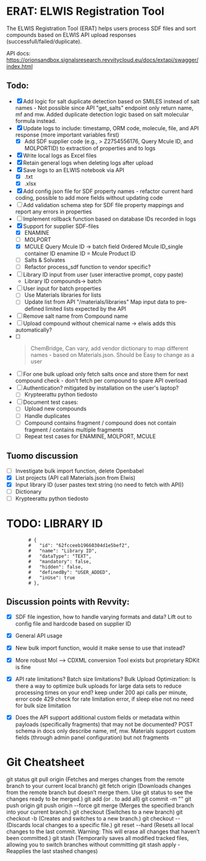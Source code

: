 # ERAT: ELWIS Registration Tool

The ELWIS Registration Tool (ERAT) helps users process SDF files and sort compounds based on ELWIS API upload responses (successfull/failed/duplicate).

API docs: https://orionsandbox.signalsresearch.revvitycloud.eu/docs/extapi/swagger/index.html

## Todo:
- [X] Add logic for salt duplicate detection based on SMILES instead of salt names - Not possible since API "get_salts" endpoint only return name, mf and mw. Added duplicate detection logic based on salt molecular formula instead.
- [X] Update logs to include: timestamp, ORM code, molecule, file, and API response (more important variables first)
    - [X] Add SDF supplier code (e.g., > <ID> Z2754556176, Query Mcule ID, and MOLPORTID) to extraction of properties and to logs
- [X] Write local logs as Excel files
- [X] Retain general logs when deleting logs after upload
- [X] Save logs to an ELWIS notebook via API
    - [X] .txt
    - [X] .xlsx
- [X] Add config json file for SDF property names - refactor current hard coding, possible to add more fields without updating code
- [ ] Add validation schema step for SDF file property mappings and report any errors in properties
- [ ] Implement rollback function based on database IDs recorded in logs
- [x] Support for supplier SDF-files
    - [x] ENAMINE
    - [ ] MOLPORT
    - [X] MCULE
        Query Mcule ID -> batch field
        Ordered Mcule ID_single container ID
        enamine ID = Mcule Product ID
    - [ ] Salts & Solvates
    - [ ] Refactor process_sdf function to vendor specific?
- [ ] Library ID input from user (user interactive prompt, copy paste)
    - Library ID compounds-> batch
- [ ] User input for batch properties
    - [ ] Use Materials libraries for lists
    - [ ] Update list from API "/materials/libraries"
        Map input data to pre-defined limited lists expected by the API
- [ ] Remove salt name from Compound name
- [ ] Upload compound without chemical name -> elwis adds this automatically?
- [ ] >  <Supplier name> ChemBridge, Can vary, add vendor dictionary to map different names - based on Materials.json. Should be Easy to change as a user
- [ ] For one bulk upload only fetch salts once and store them for next compound check - don't fetch per compound to spare API overload
- [ ] Authentication? mitigated by installation on the user's laptop?
    - [ ] Krypteerattu python tiedosto
- [ ] Document test cases: 
    - [ ] Upload new compounds
    - [ ] Handle duplicates
    - [ ] Compound contains fragment / compound does not contain fragment / contains multiple fragments
    - [ ] Repeat test cases for ENAMINE, MOLPORT, MCULE

## Tuomo discussion
- [ ] Investigate bulk import function, delete Openbabel
- [X] List projects (API call Materials.json from Elwis)
- [X] Input library ID (user pastes text string (no need to fetch with API))
- [ ] Dictionary
- [ ] Krypteerattu python tiedosto

# TODO: LIBRARY ID
            # {
            #   "id": "62fcceeb19660304d1e5bef2",
            #   "name": "Library ID",
            #   "dataType": "TEXT",
            #   "mandatory": false,
            #   "hidden": false,
            #   "definedBy": "USER_ADDED",
            #   "inUse": true
            # },

## Discussion points with Revvity:
- [X] SDF file ingestion, how to handle varying formats and data?
    Lift out to config file and hardcode based on supplier ID
- [X] General API usage
- [X] New bulk import function, would it make sense to use that instead?  
- [X] More robust Mol --> CDXML conversion
    Tool exists but proprietary
    RDKit is fine
- [X] API rate limitations? Batch size limitations? Bulk Upload Optimization: Is there a way to optimize bulk uploads for large data sets to reduce processing times on your end?
    keep under 200 api calls per minute, error code 429 check for rate limitation error, if sleep else not
    no need for bulk size limitation
- [X] Does the API support additional custom fields or metadata within payloads (specifically fragments) that may not be documented? POST schema in docs only describe name, mf, mw.
    Materials support custom fields (through admin panel configuration) but not fragments



# Git Cheatsheet

git status
git pull origin <branch-name> (Fetches and merges changes from the remote branch to your current local branch)
git fetch origin (Downloads changes from the remote branch but doesn’t merge them. Use git status to see the changes ready to be merged.)
git add <file-name> (or . to add all)
git commit -m ""
git push origin <branch-name>
git push origin <branch-name> --force
git merge <branch-name> (Merges the specified branch into your current branch.)
git checkout <branch-name> (Switches to a new branch)
git checkout -b <new-branch-name> (Creates and switches to a new branch.)
git checkout -- <file-name> (Discards local changes to a specific file.)
git reset --hard (Resets all local changes to the last commit. Warning: This will erase all changes that haven’t been committed.)
git stash (Temporarily saves all modified tracked files, allowing you to switch branches without committing
git stash apply - Reapplies the last stashed changes)

